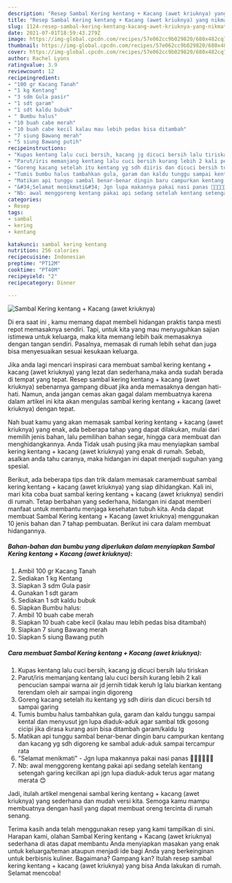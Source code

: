 ```yaml
---
description: "Resep Sambal Kering kentang + Kacang (awet kriuknya) yang nikmat Untuk Jualan"
title: "Resep Sambal Kering kentang + Kacang (awet kriuknya) yang nikmat Untuk Jualan"
slug: 1124-resep-sambal-kering-kentang-kacang-awet-kriuknya-yang-nikmat-untuk-jualan
date: 2021-07-01T18:59:43.279Z
image: https://img-global.cpcdn.com/recipes/57e062cc9b029820/680x482cq70/sambal-kering-kentang-kacang-awet-kriuknya-foto-resep-utama.jpg
thumbnail: https://img-global.cpcdn.com/recipes/57e062cc9b029820/680x482cq70/sambal-kering-kentang-kacang-awet-kriuknya-foto-resep-utama.jpg
cover: https://img-global.cpcdn.com/recipes/57e062cc9b029820/680x482cq70/sambal-kering-kentang-kacang-awet-kriuknya-foto-resep-utama.jpg
author: Rachel Lyons
ratingvalue: 3.9
reviewcount: 12
recipeingredient:
- "100 gr Kacang Tanah"
- "1 kg Kentang"
- "3 sdm Gula pasir"
- "1 sdt garam"
- "1 sdt kaldu bubuk"
- " Bumbu halus"
- "10 buah cabe merah"
- "10 buah cabe kecil kalau mau lebih pedas bisa ditambah"
- "7 siung Bawang merah"
- "5 siung Bawang putih"
recipeinstructions:
- "Kupas kentang lalu cuci bersih, kacang jg dicuci bersih lalu tiriskan"
- "Parut/iris memanjang kentang lalu cuci bersih kurang lebih 2 kali pencucian sampai warna air jd jernih tidak keruh lg lalu biarkan kentang terendam oleh air sampai ingin digoreng"
- "Goreng kacang setelah itu kentang yg sdh diiris dan dicuci bersih td sampai garing"
- "Tumis bumbu halus tambahkan gula, garam dan kaldu tunggu sampai kental dan menyusut jgn lupa diaduk-aduk agar sambal tdk gosong cicipi jika dirasa kurang asin bisa ditambah garam/kaldu lg"
- "Matikan api tunggu sambal benar-benar dingin baru campurkan kentang dan kacang yg sdh digoreng ke sambal aduk-aduk sampai tercampur rata"
- "&#34;Selamat menikmati&#34; Jgn lupa makannya pakai nasi panas 👌🏻👌🏻👌🏻"
- "Nb: awal menggoreng kentang pakai api sedang setelah kentang setengah garing kecilkan api jgn lupa diaduk-aduk terus agar matang merata 😊"
categories:
- Resep
tags:
- sambal
- kering
- kentang

katakunci: sambal kering kentang 
nutrition: 256 calories
recipecuisine: Indonesian
preptime: "PT12M"
cooktime: "PT40M"
recipeyield: "2"
recipecategory: Dinner

---
```



![Sambal Kering kentang + Kacang (awet kriuknya)](https://img-global.cpcdn.com/recipes/57e062cc9b029820/680x482cq70/sambal-kering-kentang-kacang-awet-kriuknya-foto-resep-utama.jpg)

Di era  saat ini , kamu memang dapat membeli hidangan praktis tanpa mesti repot memasaknya sendiri. Tapi, untuk kita yang mau menyuguhkan sajian istimewa untuk keluarga, maka kita memang lebih baik memasaknya dengan tangan sendiri. Pasalnya, memasak di rumah lebih sehat dan juga bisa menyesuaikan sesuai kesukaan keluarga.

Jika anda lagi mencari inspirasi cara membuat sambal kering kentang + kacang (awet kriuknya) yang lezat dan sederhana,maka anda sudah berada di tempat yang tepat. Resep sambal kering kentang + kacang (awet kriuknya)  sebenarnya gampang dibuat jika anda memasaknya dengan hati-hati. Namun, anda jangan cemas akan gagal dalam membuatnya 
karena dalam artikel ini kita akan mengulas sambal kering kentang + kacang (awet kriuknya) dengan tepat.  



Nah buat kamu yang akan memasak sambal kering kentang + kacang (awet kriuknya) yang enak, ada beberapa tahap yang dapat dilakukan, mulai dari memilih jenis bahan, lalu pemilihan bahan segar, hingga cara membuat dan menghidangkannya. Anda Tidak usah pusing jika mau menyiapkan sambal kering kentang + kacang (awet kriuknya) yang enak di rumah. Sebab, asalkan anda  tahu caranya, maka hidangan ini dapat menjadi suguhan yang spesial.

Berikut, ada beberapa tips dan trik dalam memasak caramembuat sambal kering kentang + kacang (awet kriuknya) yang siap dihidangkan. Kali ini, mari kita coba buat sambal kering kentang + kacang (awet kriuknya) sendiri di rumah. Tetap berbahan yang sederhana, hidangan ini dapat memberi manfaat untuk membantu menjaga kesehatan tubuh kita. Anda dapat membuat Sambal Kering kentang + Kacang (awet kriuknya) menggunakan 10 jenis bahan dan 7 tahap pembuatan. Berikut ini cara dalam membuat hidangannya.

<!--inarticleads1-->

##### Bahan-bahan dan bumbu yang diperlukan dalam menyiapkan Sambal Kering kentang + Kacang (awet kriuknya):

1. Ambil 100 gr Kacang Tanah
1. Sediakan 1 kg Kentang
1. Siapkan 3 sdm Gula pasir
1. Gunakan 1 sdt garam
1. Sediakan 1 sdt kaldu bubuk
1. Siapkan  Bumbu halus:
1. Ambil 10 buah cabe merah
1. Siapkan 10 buah cabe kecil (kalau mau lebih pedas bisa ditambah)
1. Siapkan 7 siung Bawang merah
1. Siapkan 5 siung Bawang putih




<!--inarticleads2-->

##### Cara membuat Sambal Kering kentang + Kacang (awet kriuknya):

1. Kupas kentang lalu cuci bersih, kacang jg dicuci bersih lalu tiriskan
1. Parut/iris memanjang kentang lalu cuci bersih kurang lebih 2 kali pencucian sampai warna air jd jernih tidak keruh lg lalu biarkan kentang terendam oleh air sampai ingin digoreng
1. Goreng kacang setelah itu kentang yg sdh diiris dan dicuci bersih td sampai garing
1. Tumis bumbu halus tambahkan gula, garam dan kaldu tunggu sampai kental dan menyusut jgn lupa diaduk-aduk agar sambal tdk gosong cicipi jika dirasa kurang asin bisa ditambah garam/kaldu lg
1. Matikan api tunggu sambal benar-benar dingin baru campurkan kentang dan kacang yg sdh digoreng ke sambal aduk-aduk sampai tercampur rata
1. &#34;Selamat menikmati&#34; - Jgn lupa makannya pakai nasi panas 👌🏻👌🏻👌🏻
1. Nb: awal menggoreng kentang pakai api sedang setelah kentang setengah garing kecilkan api jgn lupa diaduk-aduk terus agar matang merata 😊




Jadi, itulah artikel mengenai  sambal kering kentang + kacang (awet kriuknya)  yang sederhana dan mudah versi kita. Semoga kamu mampu membuatnya dengan hasil yang dapat membuat oreng tercinta di rumah senang. 

Terima kasih anda telah menggunakan resep yang kami tampilkan di sini. Harapan kami, olahan  Sambal Kering kentang + Kacang (awet kriuknya) sederhana di atas dapat membantu Anda menyiapkan masakan yang enak untuk keluarga/teman ataupun menjadi ide bagi Anda yang berkeinginan untuk berbisnis kuliner. Bagaimana? Gampang kan? Itulah resep sambal kering kentang + kacang (awet kriuknya) yang bisa Anda lakukan di rumah. Selamat mencoba!

